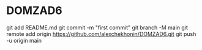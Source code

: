 # DOMZAD6
git add README.md
git commit -m "first commit"
git branch -M main
git remote add origin https://github.com/alexchekhonin/DOMZAD6.git
git push -u origin main
